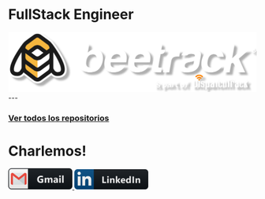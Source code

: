 # FullStack Engineer
<img src="https://github.com/gastoncusimano/gastoncusimano/blob/main/beeDis-b.png" />
---

### <a href="https://github.com/gastoncusimano?tab=repositories" >Ver todos los repositorios</a>

# Charlemos!

<a href="mailto:gaston.cusimano@gmail.com">
 <img  alt="Gmail" width="130" hight="100" src="https://raw.githubusercontent.com/gastoncusimano/gastoncusimano/main/gmail.png" />
</a>
<a href="https://www.linkedin.com/in/gaston-cusimano/">
  <img  alt="Linkedin" width="150" hight="100" src="https://raw.githubusercontent.com/gastoncusimano/gastoncusimano/main/linkedin.png" />
</br>
